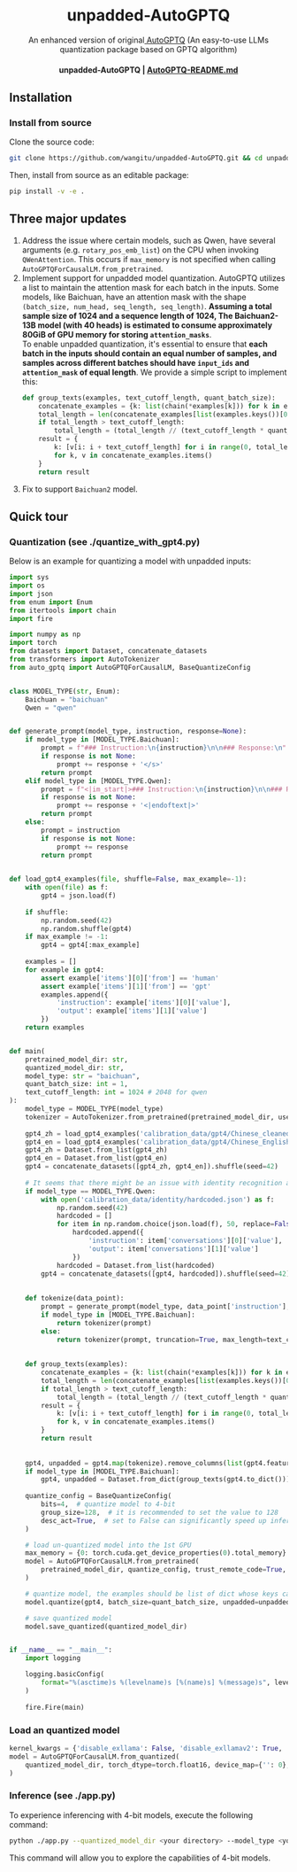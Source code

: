 <h1 align="center">unpadded-AutoGPTQ</h1>
<p align="center">An enhanced version of original<a href="https://github.com/PanQiWei/AutoGPTQ"> AutoGPTQ</a> (An easy-to-use LLMs quantization package based on GPTQ algorithm)</p>
<h4 align="center">
    <p>
        <b>unpadded-AutoGPTQ</b> |
        <a href="https://github.com/PanQiWei/AutoGPTQ/blob/main/README.md">AutoGPTQ-README.md</a>
    </p>
</h4>

## Installation

### Install from source
Clone the source code:
```Bash
git clone https://github.com/wangitu/unpadded-AutoGPTQ.git && cd unpadded-AutoGPTQ
```
Then, install from source as an editable package:
```Bash
pip install -v -e .
```

## Three major updates

1. Address the issue where certain models, such as Qwen, have several arguments (e.g. `rotary_pos_emb_list`) on the CPU when invoking `QWenAttention`. This occurs if `max_memory` is not specified when calling `AutoGPTQForCausalLM.from_pretrained`.
2. Implement support for unpadded model quantization. AutoGPTQ utilizes a list to maintain the attention mask for each batch in the inputs. Some models, like Baichuan, have an attention mask with the shape `(batch_size, num_head, seq_length, seq_length)`. **Assuming a total sample size of 1024 and a sequence length of 1024, The Baichuan2-13B model (with 40 heads) is estimated to consume approximately 80GiB of GPU memory for storing `attention_masks`**.  
To enable unpadded quantization, it's essential to ensure that **each batch in the inputs should contain an equal number of samples, and samples across different batches should have `input_ids` and `attention_mask` of equal length**. We provide a simple script to implement this:
    ```Python
    def group_texts(examples, text_cutoff_length, quant_batch_size):
        concatenate_examples = {k: list(chain(*examples[k])) for k in examples}
        total_length = len(concatenate_examples[list(examples.keys())[0]])
        if total_length > text_cutoff_length:
            total_length = (total_length // (text_cutoff_length * quant_batch_size)) * text_cutoff_length * quant_batch_size
        result = {
            k: [v[i: i + text_cutoff_length] for i in range(0, total_length, text_cutoff_length)]
            for k, v in concatenate_examples.items()
        }
        return result
    ```
3. Fix to support `Baichuan2` model.

## Quick tour

### Quantization (see ./quantize_with_gpt4.py)
Below is an example for quantizing a model with unpadded inputs:
```Python
import sys
import os
import json
from enum import Enum
from itertools import chain
import fire

import numpy as np
import torch
from datasets import Dataset, concatenate_datasets
from transformers import AutoTokenizer
from auto_gptq import AutoGPTQForCausalLM, BaseQuantizeConfig


class MODEL_TYPE(str, Enum):
    Baichuan = "baichuan"
    Qwen = "qwen"


def generate_prompt(model_type, instruction, response=None):
    if model_type in [MODEL_TYPE.Baichuan]:
        prompt = f"### Instruction:\n{instruction}\n\n### Response:\n"
        if response is not None:
            prompt += response + '</s>'
        return prompt
    elif model_type in [MODEL_TYPE.Qwen]:
        prompt = f"<|im_start|>### Instruction:\n{instruction}\n\n### Response:\n"
        if response is not None:
            prompt += response + '<|endoftext|>'
        return prompt
    else:
        prompt = instruction
        if response is not None:
            prompt += response
        return prompt
        

def load_gpt4_examples(file, shuffle=False, max_example=-1):
    with open(file) as f:
        gpt4 = json.load(f)
    
    if shuffle:
        np.random.seed(42)
        np.random.shuffle(gpt4)
    if max_example != -1:
        gpt4 = gpt4[:max_example]
        
    examples = []
    for example in gpt4:
        assert example['items'][0]['from'] == 'human'
        assert example['items'][1]['from'] == 'gpt'
        examples.append({
            'instruction': example['items'][0]['value'],
            'output': example['items'][1]['value']
        })
    return examples


def main(
    pretrained_model_dir: str,
    quantized_model_dir: str,
    model_type: str = "baichuan",
    quant_batch_size: int = 1,
    text_cutoff_length: int = 1024 # 2048 for qwen
):
    model_type = MODEL_TYPE(model_type)  
    tokenizer = AutoTokenizer.from_pretrained(pretrained_model_dir, use_fast=False, trust_remote_code=True)
    
    gpt4_zh = load_gpt4_examples('calibration_data/gpt4/Chinese_cleaned_filtered.json')
    gpt4_en = load_gpt4_examples('calibration_data/gpt4/Chinese_English_cleaned_filtered.json', True, len(gpt4_zh))
    gpt4_zh = Dataset.from_list(gpt4_zh)
    gpt4_en = Dataset.from_list(gpt4_en)
    gpt4 = concatenate_datasets([gpt4_zh, gpt4_en]).shuffle(seed=42)
    
    # It seems that there might be an issue with identity recognition after the quantization of qwen, so add some hardcoded data"
    if model_type == MODEL_TYPE.Qwen:
        with open('calibration_data/identity/hardcoded.json') as f:
            np.random.seed(42)
            hardcoded = []
            for item in np.random.choice(json.load(f), 50, replace=False).tolist():
                hardcoded.append({
                    'instruction': item['conversations'][0]['value'],
                    'output': item['conversations'][1]['value']
                })
            hardcoded = Dataset.from_list(hardcoded)
        gpt4 = concatenate_datasets([gpt4, hardcoded]).shuffle(seed=42)
        
    
    def tokenize(data_point):
        prompt = generate_prompt(model_type, data_point['instruction'], data_point['output'])
        if model_type in [MODEL_TYPE.Baichuan]:
            return tokenizer(prompt)
        else:
            return tokenizer(prompt, truncation=True, max_length=text_cutoff_length)
    
    
    def group_texts(examples):
        concatenate_examples = {k: list(chain(*examples[k])) for k in examples}
        total_length = len(concatenate_examples[list(examples.keys())[0]])
        if total_length > text_cutoff_length:
            total_length = (total_length // (text_cutoff_length * quant_batch_size)) * text_cutoff_length * quant_batch_size
        result = {
            k: [v[i: i + text_cutoff_length] for i in range(0, total_length, text_cutoff_length)]
            for k, v in concatenate_examples.items()
        }
        return result
    
    
    gpt4, unpadded = gpt4.map(tokenize).remove_columns(list(gpt4.features)), False
    if model_type in [MODEL_TYPE.Baichuan]:
        gpt4, unpadded = Dataset.from_dict(group_texts(gpt4.to_dict())), True
    
    quantize_config = BaseQuantizeConfig(
        bits=4,  # quantize model to 4-bit
        group_size=128,  # it is recommended to set the value to 128
        desc_act=True,  # set to False can significantly speed up inference but the perplexity may slightly bad
    )

    # load un-quantized model into the 1st GPU
    max_memory = {0: torch.cuda.get_device_properties(0).total_memory}
    model = AutoGPTQForCausalLM.from_pretrained(
        pretrained_model_dir, quantize_config, trust_remote_code=True, torch_dtype=torch.float16, max_memory=max_memory
    )

    # quantize model, the examples should be list of dict whose keys can only be "input_ids" and "attention_mask"
    model.quantize(gpt4, batch_size=quant_batch_size, unpadded=unpadded)

    # save quantized model
    model.save_quantized(quantized_model_dir)


if __name__ == "__main__":
    import logging

    logging.basicConfig(
        format="%(asctime)s %(levelname)s [%(name)s] %(message)s", level=logging.INFO, datefmt="%Y-%m-%d %H:%M:%S"
    )
    
    fire.Fire(main)
```

### Load an quantized model
```Python
kernel_kwargs = {'disable_exllama': False, 'disable_exllamav2': True, 'use_triton': False}
model = AutoGPTQForCausalLM.from_quantized(
    quantized_model_dir, torch_dtype=torch.float16, device_map={'': 0}, trust_remote_code=True, **kernel_kwargs
)
```

### Inference (see ./app.py)
To experience inferencing with 4-bit models, execute the following command:
```Bash
python ./app.py --quantized_model_dir <your directory> --model_type <your model type>.
```
This command will allow you to explore the capabilities of 4-bit models.
